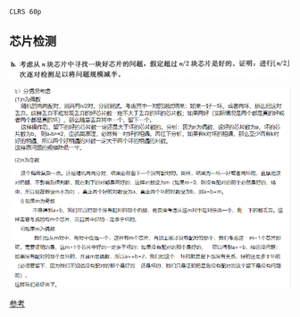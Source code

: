 `CLRS 60p`

## 芯片检测 
![](image/2022-03-23-18-28-09.png)

![](image/2022-03-23-17-48-53.png)

[参考](https://www.xuebuyuan.com/3258740.html)
